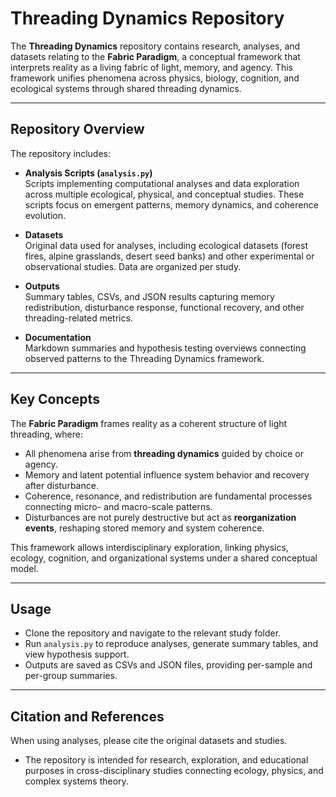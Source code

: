 # Threading Dynamics Repository

The **Threading Dynamics** repository contains research, analyses, and datasets relating to the **Fabric Paradigm**, a conceptual framework that interprets reality as a living fabric of light, memory, and agency. This framework unifies phenomena across physics, biology, cognition, and ecological systems through shared threading dynamics.

---

## Repository Overview

The repository includes:

- **Analysis Scripts (`analysis.py`)**  
  Scripts implementing computational analyses and data exploration across multiple ecological, physical, and conceptual studies. These scripts focus on emergent patterns, memory dynamics, and coherence evolution.

- **Datasets**  
  Original data used for analyses, including ecological datasets (forest fires, alpine grasslands, desert seed banks) and other experimental or observational studies. Data are organized per study.

- **Outputs**  
  Summary tables, CSVs, and JSON results capturing memory redistribution, disturbance response, functional recovery, and other threading-related metrics.

- **Documentation**  
  Markdown summaries and hypothesis testing overviews connecting observed patterns to the Threading Dynamics framework.

---

## Key Concepts

The **Fabric Paradigm** frames reality as a coherent structure of light threading, where:

- All phenomena arise from **threading dynamics** guided by choice or agency.  
- Memory and latent potential influence system behavior and recovery after disturbance.  
- Coherence, resonance, and redistribution are fundamental processes connecting micro- and macro-scale patterns.  
- Disturbances are not purely destructive but act as **reorganization events**, reshaping stored memory and system coherence.  

This framework allows interdisciplinary exploration, linking physics, ecology, cognition, and organizational systems under a shared conceptual model.

---

## Usage

- Clone the repository and navigate to the relevant study folder.
- Run `analysis.py` to reproduce analyses, generate summary tables, and view hypothesis support.  
- Outputs are saved as CSVs and JSON files, providing per-sample and per-group summaries.

---

## Citation and References

When using analyses, please cite the original datasets and studies.


- The repository is intended for research, exploration, and educational purposes in cross-disciplinary studies connecting ecology, physics, and complex systems theory.

